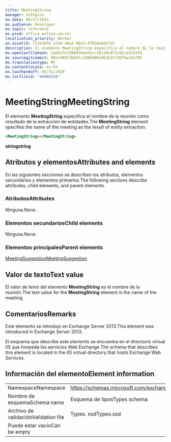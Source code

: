 ```yaml
---
title: MeetingString
manager: sethgros
ms.date: 09/17/2015
ms.audience: Developer
ms.topic: reference
ms.prod: office-online-server
localization_priority: Normal
ms.assetid: 713a30fe-17ad-48a3-88a2-4f83da9db7a5
description: El elemento MeetingString especifica el nombre de la reunión como resultado de la extracción de entidades.
ms.openlocfilehash: 1ad5d7a7d9b6f84a0ecc30129c9f1cd2ca3153f8
ms.sourcegitcommit: 88ec988f2bb67c1866d06b361615f3674a24e795
ms.translationtype: MT
ms.contentlocale: es-ES
ms.lasthandoff: 05/31/2020
ms.locfileid: "44466328"
---
```

# <a name="meetingstring"></a><span data-ttu-id="bf3cb-103">MeetingString</span><span class="sxs-lookup"><span data-stu-id="bf3cb-103">MeetingString</span></span>

<span data-ttu-id="bf3cb-104">El elemento **MeetingString** especifica el nombre de la reunión como resultado de la extracción de entidades.</span><span class="sxs-lookup"><span data-stu-id="bf3cb-104">The **MeetingString** element specifies the name of the meeting as the result of entity extraction.</span></span> 
  
```XML
<MeetingString></MeetingString>
```

 <span data-ttu-id="bf3cb-105">**string**</span><span class="sxs-lookup"><span data-stu-id="bf3cb-105">**string**</span></span>
## <a name="attributes-and-elements"></a><span data-ttu-id="bf3cb-106">Atributos y elementos</span><span class="sxs-lookup"><span data-stu-id="bf3cb-106">Attributes and elements</span></span>

<span data-ttu-id="bf3cb-107">En las siguientes secciones se describen los atributos, elementos secundarios y elementos primarios.</span><span class="sxs-lookup"><span data-stu-id="bf3cb-107">The following sections describe attributes, child elements, and parent elements.</span></span>
  
### <a name="attributes"></a><span data-ttu-id="bf3cb-108">Atributos</span><span class="sxs-lookup"><span data-stu-id="bf3cb-108">Attributes</span></span>

<span data-ttu-id="bf3cb-109">Ninguna.</span><span class="sxs-lookup"><span data-stu-id="bf3cb-109">None.</span></span>
  
### <a name="child-elements"></a><span data-ttu-id="bf3cb-110">Elementos secundarios</span><span class="sxs-lookup"><span data-stu-id="bf3cb-110">Child elements</span></span>

<span data-ttu-id="bf3cb-111">Ninguna.</span><span class="sxs-lookup"><span data-stu-id="bf3cb-111">None.</span></span>
  
### <a name="parent-elements"></a><span data-ttu-id="bf3cb-112">Elementos principales</span><span class="sxs-lookup"><span data-stu-id="bf3cb-112">Parent elements</span></span>

[<span data-ttu-id="bf3cb-113">MeetingSuggestion</span><span class="sxs-lookup"><span data-stu-id="bf3cb-113">MeetingSuggestion</span></span>](meetingsuggestion.md)
  
## <a name="text-value"></a><span data-ttu-id="bf3cb-114">Valor de texto</span><span class="sxs-lookup"><span data-stu-id="bf3cb-114">Text value</span></span>

<span data-ttu-id="bf3cb-115">El valor de texto del elemento **MeetingString** es el nombre de la reunión.</span><span class="sxs-lookup"><span data-stu-id="bf3cb-115">The text value for the **MeetingString** element is the name of the meeting.</span></span> 
  
## <a name="remarks"></a><span data-ttu-id="bf3cb-116">Comentarios</span><span class="sxs-lookup"><span data-stu-id="bf3cb-116">Remarks</span></span>

<span data-ttu-id="bf3cb-117">Este elemento se introdujo en Exchange Server 2013.</span><span class="sxs-lookup"><span data-stu-id="bf3cb-117">This element was introduced in Exchange Server 2013.</span></span>
  
<span data-ttu-id="bf3cb-118">El esquema que describe este elemento se encuentra en el directorio virtual IIS que hospeda los servicios Web Exchange.</span><span class="sxs-lookup"><span data-stu-id="bf3cb-118">The schema that describes this element is located in the IIS virtual directory that hosts Exchange Web Services.</span></span>
  
## <a name="element-information"></a><span data-ttu-id="bf3cb-119">Información del elemento</span><span class="sxs-lookup"><span data-stu-id="bf3cb-119">Element information</span></span>

|||
|:-----|:-----|
|<span data-ttu-id="bf3cb-120">Namespace</span><span class="sxs-lookup"><span data-stu-id="bf3cb-120">Namespace</span></span>  <br/> |https://schemas.microsoft.com/exchange/services/2006/types  <br/> |
|<span data-ttu-id="bf3cb-121">Nombre de esquema</span><span class="sxs-lookup"><span data-stu-id="bf3cb-121">Schema name</span></span>  <br/> |<span data-ttu-id="bf3cb-122">Esquema de tipos</span><span class="sxs-lookup"><span data-stu-id="bf3cb-122">Types schema</span></span>  <br/> |
|<span data-ttu-id="bf3cb-123">Archivo de validación</span><span class="sxs-lookup"><span data-stu-id="bf3cb-123">Validation file</span></span>  <br/> |<span data-ttu-id="bf3cb-124">Types. xsd</span><span class="sxs-lookup"><span data-stu-id="bf3cb-124">Types.xsd</span></span>  <br/> |
|<span data-ttu-id="bf3cb-125">Puede estar vacío</span><span class="sxs-lookup"><span data-stu-id="bf3cb-125">Can be empty</span></span>  <br/> ||
   

